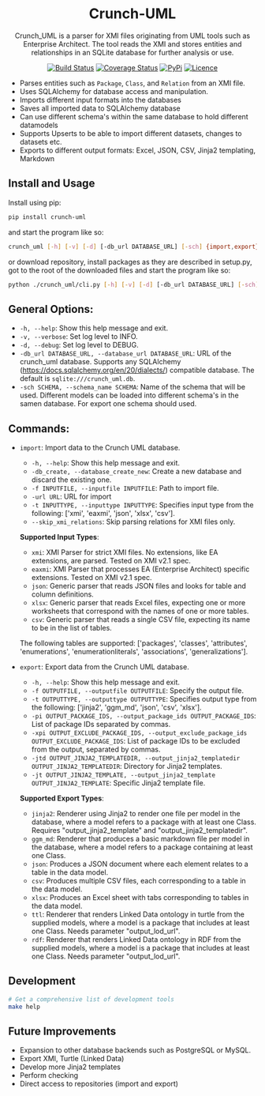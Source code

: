 <div align="center">

# Crunch-UML

Crunch_UML is a parser for XMI files originating from UML tools such as Enterprise Architect. The tool reads the XMI and stores entities and relationships in an SQLite database for further analysis or use.

[![Build Status](https://github.com/brienen/crunch_uml/workflows/build/badge.svg)](https://github.com/brienen/crunch_uml/actions)
[![Coverage Status](https://coveralls.io/repos/github/brienen/crunch_uml/badge.svg?branch=main)](https://coveralls.io/github/brienen/crunch_uml?branch=main)
[![PyPi](https://img.shields.io/pypi/v/crunch_uml)](https://pypi.org/project/crunch_uml)
[![Licence](https://img.shields.io/badge/license-MIT-blue)](LICENSE)

</div>

- Parses entities such as `Package`, `Class`, and `Relation` from an XMI file.
- Uses SQLAlchemy for database access and manipulation.
- Imports different input formats into the databases
- Saves all imported data to SQLAlchemy database
- Can use different schema's within the same database to hold different datamodels
- Supports Upserts to be able to import different datasets, changes to datasets etc.  
- Exports to different output formats: Excel, JSON, CSV, Jinja2 templating, Markdown

## Install and Usage

Install using pip:

```bash
pip install crunch-uml
```

and start the program like so:

```bash
crunch_uml [-h] [-v] [-d] [-db_url DATABASE_URL] [-sch] {import,export} ...
```

or download repository, install packages as they are described in setup.py, got to the root of the downloaded files and start the program like so:  

```bash
python ./crunch_uml/cli.py [-h] [-v] [-d] [-db_url DATABASE_URL] [-sch] {import,export} ...
```

## General Options:

- `-h, --help`: Show this help message and exit.
- `-v, --verbose`: Set log level to INFO.
- `-d, --debug`: Set log level to DEBUG.
- `-db_url DATABASE_URL, --database_url DATABASE_URL`: URL of the crunch_uml database. Supports any SQLAlchemy (https://docs.sqlalchemy.org/en/20/dialects/) compatible database. The default is `sqlite:///crunch_uml.db`.
- `-sch SCHEMA, --schema_name SCHEMA`: Name of the schema that will be used. Different models can be loaded into different schema's in the samen database. For export one schema should used.

## Commands:

- `import`: Import data to the Crunch UML database.
  - `-h, --help`: Show this help message and exit.
  - `-db_create, --database_create_new`: Create a new database and discard the existing one.
  - `-f INPUTFILE, --inputfile INPUTFILE`: Path to import file.
  - `-url URL`: URL for import
  - `-t INPUTTYPE, --inputtype INPUTTYPE`: Specifies input type from the following: ['xmi', 'eaxmi', 'json', 'xlsx', 'csv'].
  - `--skip_xmi_relations`: Skip parsing relations for XMI files only.
  
  **Supported Input Types**:
    - `xmi`: XMI Parser for strict XMI files. No extensions, like EA extensions, are parsed. Tested on XMI v2.1 spec.
    - `eaxmi`: XMI Parser that processes EA (Enterprise Architect) specific extensions. Tested on XMI v2.1 spec.
    - `json`: Generic parser that reads JSON files and looks for table and column definitions.
    - `xlsx`: Generic parser that reads Excel files, expecting one or more worksheets that correspond with the names of one or more tables.
    - `csv`: Generic parser that reads a single CSV file, expecting its name to be in the list of tables.
  
  The following tables are supported: ['packages', 'classes', 'attributes', 'enumerations', 'enumerationliterals', 'associations', 'generalizations'].

- `export`: Export data from the Crunch UML database.
  - `-h, --help`: Show this help message and exit.
  - `-f OUTPUTFILE, --outputfile OUTPUTFILE`: Specify the output file.
  - `-t OUTPUTTYPE, --outputtype OUTPUTTYPE`: Specifies output type from the following: ['jinja2', 'ggm_md', 'json', 'csv', 'xlsx'].
  - `-pi OUTPUT_PACKAGE_IDS, --output_package_ids OUTPUT_PACKAGE_IDS`: List of package IDs separated by commas.
  - `-xpi OUTPUT_EXCLUDE_PACKAGE_IDS, --output_exclude_package_ids OUTPUT_EXCLUDE_PACKAGE_IDS`: List of package IDs to be excluded from the output, separated by commas.
  - `-jtd OUTPUT_JINJA2_TEMPLATEDIR, --output_jinja2_templatedir OUTPUT_JINJA2_TEMPLATEDIR`: Directory for Jinja2 templates.
  - `-jt OUTPUT_JINJA2_TEMPLATE, --output_jinja2_template OUTPUT_JINJA2_TEMPLATE`: Specific Jinja2 template file.
  
  **Supported Export Types**:
    - `jinja2`: Renderer using Jinja2 to render one file per model in the database, where a model refers to a package with at least one Class. Requires "output_jinja2_template" and "output_jinja2_templatedir".
    - `ggm_md`: Renderer that produces a basic markdown file per model in the database, where a model refers to a package containing at least one Class.
    - `json`: Produces a JSON document where each element relates to a table in the data model.
    - `csv`: Produces multiple CSV files, each corresponding to a table in the data model.
    - `xlsx`: Produces an Excel sheet with tabs corresponding to tables in the data model.
    - `ttl`: Renderer that renders Linked Data ontology in turtle from the supplied models, where a model is a package that includes at least one Class. Needs parameter "output_lod_url".
    - `rdf`: Renderer that renders Linked Data ontology in RDF from the supplied models, where a model is a package that includes at least one Class.  Needs parameter "output_lod_url".


## Development

```bash
# Get a comprehensive list of development tools
make help
```

## Future Improvements

- Expansion to other database backends such as PostgreSQL or MySQL.
- Export XMI, Turtle (Linked Data)
- Develop more Jinja2 templates
- Perform checking
- Direct access to repositories (import and export)
